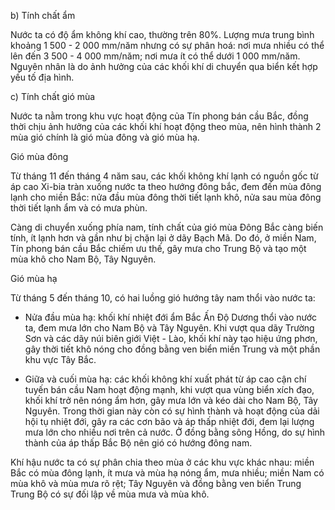 b) Tính chất ẩm

Nước ta có độ ẩm không khí cao, thường trên 80%. Lượng mưa trung bình khoảng 1 500 - 2 000 mm/năm nhưng có sự phân hoá: nơi mưa nhiều có thể lên đến 3 500 - 4 000 mm/năm; nơi mưa ít có thể dưới 1 000 mm/năm. Nguyên nhân là do ảnh hưởng của các khối khí di chuyển qua biển kết hợp yếu tố địa hình.

c) Tính chất gió mùa

Nước ta nằm trong khu vực hoạt động của Tín phong bán cầu Bắc, đồng thời chịu ảnh hưởng của các khối khí hoạt động theo mùa, nên hình thành 2 mùa gió chính là gió mùa đông và gió mùa hạ.

Gió mùa đông

Từ tháng 11 đến tháng 4 năm sau, các khối không khí lạnh có nguồn gốc từ áp cao Xi-bia tràn xuống nước ta theo hướng đông bắc, đem đến mùa đông lạnh cho miền Bắc: nửa đầu mùa đông thời tiết lạnh khô, nửa sau mùa đông thời tiết lạnh ẩm và có mưa phùn.

Càng di chuyển xuống phía nam, tính chất của gió mùa Đông Bắc càng biến tính, ít lạnh hơn và gần như bị chặn lại ở dãy Bạch Mã. Do đó, ở miền Nam, Tín phong bán cầu Bắc chiếm ưu thế, gây mưa cho Trung Bộ và tạo một mùa khô cho Nam Bộ, Tây Nguyên.

Gió mùa hạ

Từ tháng 5 đến tháng 10, có hai luồng gió hướng tây nam thổi vào nước ta:

- Nửa đầu mùa hạ: khối khí nhiệt đới ẩm Bắc Ấn Độ Dương thổi vào nước ta, đem mưa lớn cho Nam Bộ và Tây Nguyên. Khi vượt qua dãy Trường Sơn và các dãy núi biên giới Việt - Lào, khối khí này tạo hiệu ứng phơn, gây thời tiết khô nóng cho đồng bằng ven biển miền Trung và một phần khu vực Tây Bắc.

- Giữa và cuối mùa hạ: các khối không khí xuất phát từ áp cao cận chí tuyến bán cầu Nam hoạt động mạnh, khi vượt qua vùng biển xích đạo, khối khí trở nên nóng ẩm hơn, gây mưa lớn và kéo dài cho Nam Bộ, Tây Nguyên. Trong thời gian này còn có sự hình thành và hoạt động của dải hội tụ nhiệt đới, gây ra các cơn bão và áp thấp nhiệt đới, đem lại lượng mưa lớn cho nhiều nơi trên cả nước. Ở đồng bằng sông Hồng, do sự hình thành của áp thấp Bắc Bộ nên gió có hướng đông nam.

Khí hậu nước ta có sự phân chia theo mùa ở các khu vực khác nhau: miền Bắc có mùa đông lạnh, ít mưa và mùa hạ nóng ẩm, mưa nhiều; miền Nam có mùa khô và mùa mưa rõ rệt; Tây Nguyên và đồng bằng ven biển Trung Trung Bộ có sự đối lập về mùa mưa và mùa khô.